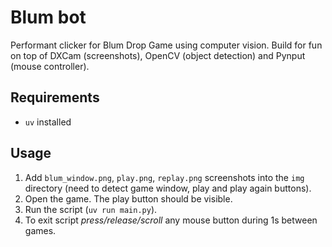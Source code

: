 # Blum bot

Performant clicker for Blum Drop Game using computer vision. Build for fun on top of DXCam (screenshots), OpenCV (object
detection) and Pynput (mouse controller).

## Requirements

- `uv` installed

## Usage

1. Add `blum_window.png`, `play.png`, `replay.png` screenshots into the `img` directory (need to detect game window,
   play and play again buttons).
2. Open the game. The play button should be visible.
3. Run the script (`uv run main.py`).
4. To exit script *press/release/scroll* any mouse button during 1s between games.
